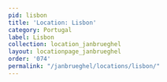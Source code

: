 ```yaml
---
pid: lisbon
title: 'Location: Lisbon'
category: Portugal
label: Lisbon
collection: location_janbrueghel
layout: locationpage_janbrueghel
order: '074'
permalink: "/janbrueghel/locations/lisbon/"
---
```


